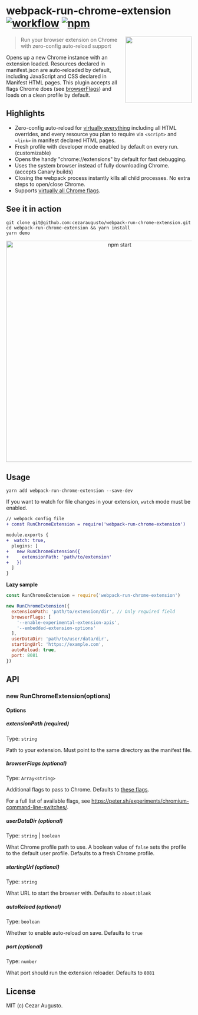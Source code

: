 [action-image]: https://github.com/cezaraugusto/webpack-run-chrome-extension/workflows/CI/badge.svg
[action-url]: https://github.com/cezaraugusto/webpack-run-chrome-extension/actions
[npm-image]: https://img.shields.io/npm/v/webpack-run-chrome-extension.svg
[npm-url]: https://npmjs.org/package/webpack-run-chrome-extension

# webpack-run-chrome-extension [![workflow][action-image]][action-url] [![npm][npm-image]][npm-url]

<img src="https://user-images.githubusercontent.com/4672033/103182804-f2bc9a80-488c-11eb-936d-efa5474e384f.png" align=right height=180>

> Run your browser extension on Chrome with zero-config auto-reload support

Opens up a new Chrome instance with an extension loaded. Resources declared in manifest.json are auto-reloaded by default, including JavaScript and CSS declared in Manifest HTML pages. This plugin accepts all flags Chrome does (see [browserFlags](#browserFlags)) and loads on a clean profile by default.

## Highlights

- Zero-config auto-reload for [virtually everything](https://github.com/cezaraugusto/webpack-run-chrome-extension/issues/4) including all HTML overrides, and every resource you plan to require via `<script>` and `<link>` in manifest declared HTML pages.
- Fresh profile with developer mode enabled by default on every run. (customizable)
- Opens the handy "chrome://extensions" by default for fast debugging.
- Uses the system browser instead of fully downloading Chrome. (accepts Canary builds)
- Closing the webpack process instantly kills all child processes. No extra steps to open/close Chrome.
- Supports [virtually all Chrome flags](https://peter.sh/experiments/chromium-command-line-switches/).

## See it in action

```
git clone git@github.com:cezaraugusto/webpack-run-chrome-extension.git
cd webpack-run-chrome-extension && yarn install
yarn demo
```

<p align='center'>
<img src='https://user-images.githubusercontent.com/4672033/105644192-e0755280-5e72-11eb-90bd-658224eb33c7.gif' width='600' alt='npm start'>
</p>

## Usage

```
yarn add webpack-run-chrome-extension --save-dev
```

If you want to watch for file changes in your extension, `watch` mode must be enabled.

```diff
// webpack config file
+ const RunChromeExtension = require('webpack-run-chrome-extension')

module.exports {
+  watch: true,
  plugins: [
+   new RunChromeExtension({
+     extensionPath: 'path/to/extension'
+   })
  ]
}
```

**Lazy sample**

```js
const RunChromeExtension = require('webpack-run-chrome-extension')

new RunChromeExtension({
  extensionPath: 'path/to/extension/dir', // Only required field
  browserFlags: [
    '--enable-experimental-extension-apis',
    '--embedded-extension-options'
  ],
  userDataDir: 'path/to/user/data/dir',
  startingUrl: 'https://example.com',
  autoReload: true,
  port: 8081
})
```

## API

### new RunChromeExtension(options)

#### Options

##### extensionPath (required)

Type: `string`

Path to your extension. Must point to the same directory as the manifest file.

##### browserFlags (optional)

Type: `Array<string>`

Additional flags to pass to Chrome. Defaults to [these flags](https://github.com/GoogleChrome/chrome-launcher/blob/master/src/flags.ts).

For a full list of available flags, see https://peter.sh/experiments/chromium-command-line-switches/.

##### userDataDir (optional)

Type: `string` | `boolean`

What Chrome profile path to use. A boolean value of `false` sets the profile to the default user profile. Defaults to a fresh Chrome profile.

##### startingUrl (optional)

Type: `string`

What URL to start the browser with. Defaults to `about:blank`

##### autoReload (optional)

Type: `boolean`

Whether to enable auto-reload on save. Defaults to `true`

##### port (optional)

Type: `number`

What port should run the extension reloader. Defaults to `8081`

## License

MIT (c) Cezar Augusto.
